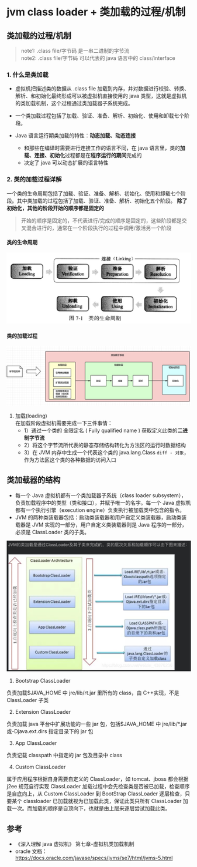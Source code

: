 # jvm class loader + 类加载的过程/机制

## 类加载的过程/机制

> note1: .class file/字节码 是一串二进制的字节流  
> note2: .class file/字节码 可以代表的 java 语言中的 class/interface

### 1. 什么是类加载

- 虚拟机把描述类的数据从 .class file 加载到内存，并对数据进行校验、转换、解析、和初始化最终形成可以被虚拟机直接使用的 java 类型，这就是虚拟机的类加载机制，这个过程通过类加载器子系统完成。

- 一个类加载过程包括了加载、验证、准备、解析、初始化、使用和卸载七个阶段。

- Java 语言运行期类加载的特性：**动态加载、动态连接**
  - 和那些在编译时需要进行连接工作的语言不同，在 java 语言里，类的**加载、连接、初始化**过程都是在**程序运行的期间**完成的
  - 决定了 java 可以动态扩展的语言特性

### 2. 类的加载过程详解

一个类的生命周期包括了加载、验证、准备、解析、初始化、使用和卸载七个阶段。其中类加载的过程包括了加载、验证、准备、解析、初始化五个阶段。
**除了初始化，其他的阶段开始的顺序都是固定的**

> 开始的顺序是固定的，不代表进行/完成的顺序是固定的，这些阶段都是交叉混合进行的，通常在一个阶段执行的过程中调用/激活另一个阶段

#### 类的生命周期

![alt text](../image/类的生命周期.jpg)

#### 类的加载过程

![alt text](../image/类加载的过程.jpg)

1.  加载(loading)  
    在加载阶段虚拟机需要完成一下三件事情：
    - 1）通过一个类的 全限定名 ( Fully qualified name ) 获取定义此类的**二进制字节流**
    - 2）将这个字节流所代表的静态存储结构转化为方法区的运行时数据结构
    - 3）在 JVM 内存中生成一个代表这个类的 java.lang.Class `diff - 对象`，作为方法区这个类的各种数据的访问入口

## 类加载器的结构

- 每一个 Java 虚拟机都有一个类加载器子系统（class loader subsystem），负责加载程序中的类型（类和接口），并赋予唯一的名字。每一个 Java 虚拟机都有一个执行引擎（execution engine）负责执行被加载类中包含的指令。
- JVM 的两种类装载器包括：启动类装载器和用户自定义类装载器，启动类装载器是 JVM 实现的一部分，用户自定义类装载器则是 Java 程序的一部分，必须是 ClassLoader 类的子类。

![Alt text](../image/class_loader.jpg)

1. Bootstrap ClassLoader

负责加载$JAVA_HOME 中 jre/lib/rt.jar 里所有的 class，由 C++实现，不是 ClassLoader 子类

2. Extension ClassLoader

负责加载 java 平台中扩展功能的一些 jar 包，包括$JAVA_HOME 中 jre/lib/\*.jar 或-Djava.ext.dirs 指定目录下的 jar 包

3. App ClassLoader

负责记载 classpath 中指定的 jar 包及目录中 class

4. Custom ClassLoader

属于应用程序根据自身需要自定义的 ClassLoader，如 tomcat、jboss 都会根据 j2ee 规范自行实现 ClassLoader 加载过程中会先检查类是否被已加载，检查顺序是自底向上，从 Custom ClassLoader 到 BootStrap ClassLoader 逐层检查，只要某个 classloader 已加载就视为已加载此类，保证此类只所有 ClassLoader 加载一次。而加载的顺序是自顶向下，也就是由上层来逐层尝试加载此类。

## 参考

- 《深入理解 java 虚拟机》 第七章-虚拟机类加载机制
- oracle 文档： https://docs.oracle.com/javase/specs/jvms/se7/html/jvms-5.html
